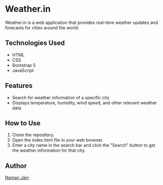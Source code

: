 # Weather.in

Weather.in is a web application that provides real-time weather updates and forecasts for cities around the world.

## Technologies Used

- HTML
- CSS
- Bootstrap 5
- JavaScript

## Features

- Search for weather information of a specific city
- Displays temperature, humidity, wind speed, and other relevant weather data

## How to Use

1. Clone the repository.
2. Open the index.html file in your web browser.
3. Enter a city name in the search bar and click the "Search" button to get the weather information for that city.

## Author

[Naman Jain](https://www.linkedin.com/in/nasu1708/)

